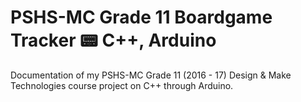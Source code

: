 # PSHS-MC Grade 11 Boardgame Tracker :pager: C++, Arduino

Documentation of my PSHS-MC Grade 11 (2016 - 17) Design & Make Technologies course project on C++ through Arduino.

##
